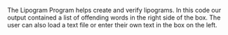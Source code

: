 The Lipogram Program helps create and verify lipograms. In this code our output contained a list of offending words in the right side of the box. The user can also load a text file or enter their own text in the box on the left. 
